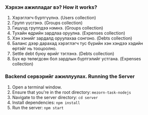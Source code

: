 ### Хэрхэн ажилладаг вэ? How it works?

1. Хэрэглэгч бүртгүүлнэ. (Users collection)
2. Групп үүсгэнэ. (Groups collection)
3. Гишүүд группдээ нэмнэ. (Groups collection)
4. Тухайн өдрийн зардлаа оруулна. (Expenses collection)
5. Хэн хэнийг зардалд оруулахаа сонгоно. (Debts collection)
6. Баланс дээр дарахад хэрэглэгч тус бүрийн хэн хэндээ хэдийн өртэйг нь тооцоолно.
7. Settle debt буюу өрийг тэглэнэ. (Debts collection)
8. Бүх өр төлөгдсөн бол зардлын бүртгэлийг устгана. (Expenses collection)

### Backend cервэрийг ажиллуулах. Running the Server

1. Open a terminal window.
2. Ensure that you're in the root directory: `mezorn-task-nodejs`
3. Navigate to the server directory: `cd server`
4. Install dependencies: `npm install`
5. Run the server: `npm start`
